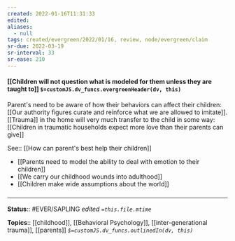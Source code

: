 ```yaml
---
created: 2022-01-16T11:31:33 
edited: 
aliases:
  - null
tags: created/evergreen/2022/01/16, review, node/evergreen/claim
sr-due: 2022-03-19
sr-interval: 33
sr-ease: 210
---
```


#### [[Children will not question what is modeled for them unless they are taught to]] `$=customJS.dv_funcs.evergreenHeader(dv, this)`

Parent's need to be aware of how their behaviors can affect their children: [[Our authority figures curate and reinforce what we are allowed to imitate]]. [[Trauma]] in the home will very much transfer to the child in some way: [[Children in traumatic households expect more love than their parents can give]]

See:: [[How can parent's best help their children]]

- [[Parents need to model the ability to deal with emotion to their children]]
- [[We carry our childhood wounds into adulthood]]
- [[Children make wide assumptions about the world]]

### <hr class="footnote"/>

**Status**:: #EVER/SAPLING 
*edited `=this.file.mtime`*

**Topics**:: [[childhood]], [[Behavioral Psychology]], [[inter-generational trauma]], [[parents]]
*`$=customJS.dv_funcs.outlinedIn(dv, this)`*

